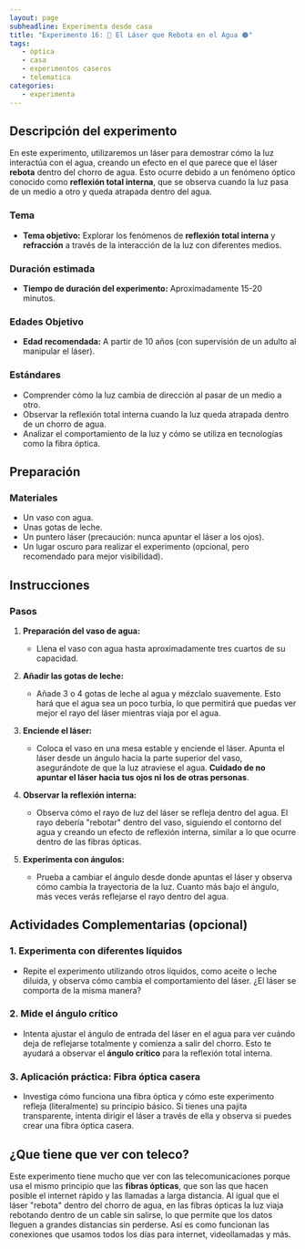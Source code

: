 ```yaml
---
layout: page  
subheadline: Experimenta desde casa  
title: "Experimento 16: 🥛 El Láser que Rebota en el Agua 🟠"  
tags:  
   - óptica  
   - casa  
   - experimentos caseros  
   - telematica  
categories:  
   - experimenta  
---
```


## Descripción del experimento

En este experimento, utilizaremos un láser para demostrar cómo la luz interactúa con el agua, creando un efecto en el que parece que el láser **rebota** dentro del chorro de agua. Esto ocurre debido a un fenómeno óptico conocido como **reflexión total interna**, que se observa cuando la luz pasa de un medio a otro y queda atrapada dentro del agua.

### Tema

- **Tema objetivo:** Explorar los fenómenos de **reflexión total interna** y **refracción** a través de la interacción de la luz con diferentes medios.

### Duración estimada

- **Tiempo de duración del experimento:** Aproximadamente 15-20 minutos.

### Edades Objetivo

- **Edad recomendada:** A partir de 10 años (con supervisión de un adulto al manipular el láser).

### Estándares

- Comprender cómo la luz cambia de dirección al pasar de un medio a otro.
- Observar la reflexión total interna cuando la luz queda atrapada dentro de un chorro de agua.
- Analizar el comportamiento de la luz y cómo se utiliza en tecnologías como la fibra óptica.

## Preparación

### Materiales

- Un vaso con agua.
- Unas gotas de leche.
- Un puntero láser (precaución: nunca apuntar el láser a los ojos).
- Un lugar oscuro para realizar el experimento (opcional, pero recomendado para mejor visibilidad).

## Instrucciones

### Pasos

1. **Preparación del vaso de agua:**
   - Llena el vaso con agua hasta aproximadamente tres cuartos de su capacidad.

2. **Añadir las gotas de leche:**
   - Añade 3 o 4 gotas de leche al agua y mézclalo suavemente. Esto hará que el agua sea un poco turbia, lo que permitirá que puedas ver mejor el rayo del láser mientras viaja por el agua.

3. **Enciende el láser:**
   - Coloca el vaso en una mesa estable y enciende el láser. Apunta el láser desde un ángulo hacia la parte superior del vaso, asegurándote de que la luz atraviese el agua. **Cuidado de no apuntar el láser hacia tus ojos ni los de otras personas**.

4. **Observar la reflexión interna:**
   - Observa cómo el rayo de luz del láser se refleja dentro del agua. El rayo debería "rebotar" dentro del vaso, siguiendo el contorno del agua y creando un efecto de reflexión interna, similar a lo que ocurre dentro de las fibras ópticas.

5. **Experimenta con ángulos:**
   - Prueba a cambiar el ángulo desde donde apuntas el láser y observa cómo cambia la trayectoria de la luz. Cuanto más bajo el ángulo, más veces verás reflejarse el rayo dentro del agua.


## Actividades Complementarias (opcional)

### 1. **Experimenta con diferentes líquidos**
   - Repite el experimento utilizando otros líquidos, como aceite o leche diluida, y observa cómo cambia el comportamiento del láser. ¿El láser se comporta de la misma manera?

### 2. **Mide el ángulo crítico**
   - Intenta ajustar el ángulo de entrada del láser en el agua para ver cuándo deja de reflejarse totalmente y comienza a salir del chorro. Esto te ayudará a observar el **ángulo crítico** para la reflexión total interna.

### 3. **Aplicación práctica: Fibra óptica casera**
   - Investiga cómo funciona una fibra óptica y cómo este experimento refleja (literalmente) su principio básico. Si tienes una pajita transparente, intenta dirigir el láser a través de ella y observa si puedes crear una fibra óptica casera.

## ¿Que tiene que ver con teleco?

Este experimento tiene mucho que ver con las telecomunicaciones porque usa el mismo principio que las **fibras ópticas**, que son las que hacen posible el internet rápido y las llamadas a larga distancia. Al igual que el láser "rebota" dentro del chorro de agua, en las fibras ópticas la luz viaja rebotando dentro de un cable sin salirse, lo que permite que los datos lleguen a grandes distancias sin perderse. Así es como funcionan las conexiones que usamos todos los días para internet, videollamadas y más.